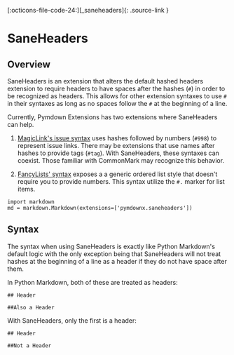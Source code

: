 [:octicons-file-code-24:][_saneheaders]{: .source-link }

# SaneHeaders

## Overview

SaneHeaders is an extension that alters the default hashed headers extension to require headers to have spaces after the
hashes (`#`) in order to be recognized as headers. This allows for other extension syntaxes to use `#` in their syntaxes
as long as no spaces follow the `#` at the beginning of a line.

Currently, Pymdown Extensions has two extensions where SaneHeaders can help.

1.  [MagicLink's issue syntax](./magiclink.md#issues-and-pull-requests) uses hashes followed by numbers (`#998`) to
    represent issue links. There may be extensions that use names after hashes to provide tags (`#tag`). With
    SaneHeaders, these syntaxes can coexist. Those familiar with CommonMark may recognize this behavior.

2.  [FancyLists' syntax](./fancylists.md) exposes a a generic ordered list style that doesn't require you to provide
    numbers. This syntax utilize the `#.` marker for list items.

```py3
import markdown
md = markdown.Markdown(extensions=['pymdownx.saneheaders'])
```

## Syntax

The syntax when using SaneHeaders is exactly like Python Markdown's default logic with the only exception being that
SaneHeaders will not treat hashes at the beginning of a line as a header if they do not have space after them.

In Python Markdown, both of these are treated as headers:

```
## Header

##Also a Header
```

With SaneHeaders, only the first is a header:

```
## Header

##Not a Header
```
